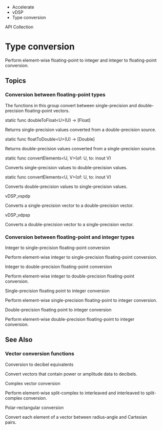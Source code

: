 

- Accelerate
- vDSP
-  Type conversion 

API Collection

# Type conversion

Perform element-wise floating-point to integer and integer to floating-point conversion.

## Topics

### Conversion between floating-point types

The functions in this group convert between single-precision and double-precision floating-point vectors.

static func doubleToFloat&lt;U>(U) -> [Float]

Returns single-precision values converted from a double-precision source.

static func floatToDouble&lt;U>(U) -> [Double]

Returns double-precision values converted from a single-precision source.

static func convertElements&lt;U, V>(of: U, to: inout V)

Converts single-precision values to double-precision values.

static func convertElements&lt;U, V>(of: U, to: inout V)

Converts double-precision values to single-precision values.

vDSP_vspdp

Converts a single-precision vector to a double-precision vector.

vDSP_vdpsp

Converts a double-precision vector to a single-precision vector.

### Conversion between floating-point and integer types

Integer to single-precision floating-point conversion

Perform element-wise integer to single-precision floating-point conversion.

Integer to double-precision floating-point conversion

Perform element-wise integer to double-precision floating-point conversion.

Single-precision floating point to integer conversion

Perform element-wise single-precision floating-point to integer conversion.

Double-precision floating point to integer conversion

Perform element-wise double-precision floating-point to integer conversion.

## See Also

### Vector conversion functions

Conversion to decibel equivalents

Convert vectors that contain power or amplitude data to decibels.

Complex vector conversion

Perform element-wise split-complex to interleaved and interleaved to split-complex conversion.

Polar-rectangular conversion

Convert each element of a vector between radius-angle and Cartesian pairs.

